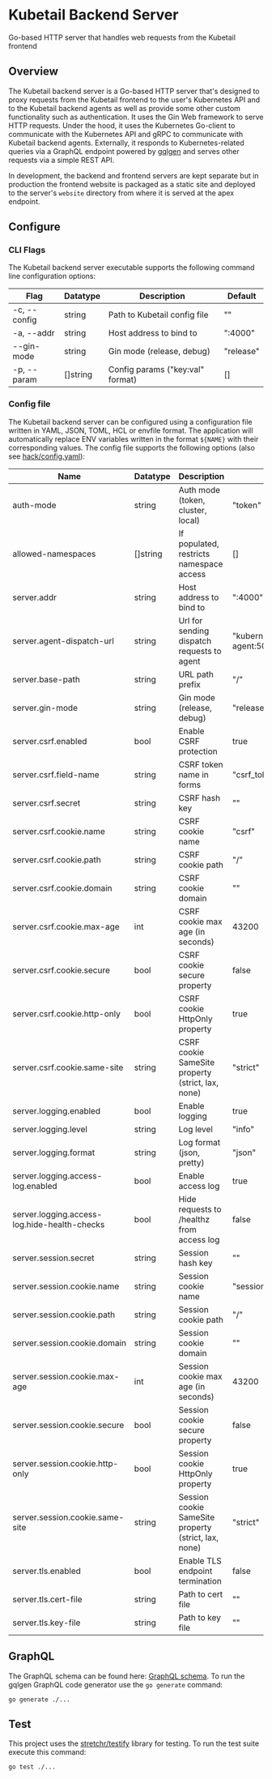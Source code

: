 # Kubetail Backend Server

Go-based HTTP server that handles web requests from the Kubetail frontend

## Overview

The Kubetail backend server is a Go-based HTTP server that's designed to proxy requests from the Kubetail frontend to the user's Kubernetes API and to the Kubetail backend agents as well as provide some other custom functionality such as authentication. It uses the Gin Web framework to serve HTTP requests. Under the hood, it uses the Kubernetes Go-client to communicate with the Kubernetes API and gRPC to communicate with Kubetail backend agents. Externally, it responds to Kubernetes-related queries via a GraphQL endpoint powered by [gqlgen](https://github.com/99designs/gqlgen) and serves other requests via a simple REST API.

In development, the backend and frontend servers are kept separate but in production the frontend website is packaged as a static site and deployed to the server's `website` directory from where it is served at the apex endpoint.

## Configure

### CLI Flags

The Kubetail backend server executable supports the following command line configuration options:

| Flag         | Datatype | Description                      | Default   |
| ------------ | -------- | -------------------------------- | --------- |
| -c, --config | string   | Path to Kubetail config file     | ""        |
| -a, --addr   | string   | Host address to bind to          | ":4000"   |
| --gin-mode   | string   | Gin mode (release, debug)        | "release" |
| -p, --param  | []string | Config params ("key:val" format) | []        |

### Config file

The Kubetail backend server can be configured using a configuration file written in YAML, JSON, TOML, HCL or envfile format. The application will automatically replace ENV variables written in the format `${NAME}` with their corresponding values. The config file supports the following options (also see [hack/config.yaml](hack/config.yaml)):

| Name                                         | Datatype | Description                                          | Default                             |
| -------------------------------------------- | -------- | ---------------------------------------------------- | ----------------------------------- |
| auth-mode                                    | string   | Auth mode (token, cluster, local)                    | "token"                             |
| allowed-namespaces                           | []string | If populated, restricts namespace access             | []                                  |
| server.addr                                  | string   | Host address to bind to                              | ":4000"                             |
| server.agent-dispatch-url                    | string   | Url for sending dispatch requests to agent           | "kubernetes://kubetail-agent:50051" |
| server.base-path                             | string   | URL path prefix                                      | "/"                                 |
| server.gin-mode                              | string   | Gin mode (release, debug)                            | "release"                           |
| server.csrf.enabled                          | bool     | Enable CSRF protection                               | true                                |
| server.csrf.field-name                       | string   | CSRF token name in forms                             | "csrf_token"                        |
| server.csrf.secret                           | string   | CSRF hash key                                        | ""                                  |
| server.csrf.cookie.name                      | string   | CSRF cookie name                                     | "csrf"                              |
| server.csrf.cookie.path                      | string   | CSRF cookie path                                     | "/"                                 |
| server.csrf.cookie.domain                    | string   | CSRF cookie domain                                   | ""                                  |
| server.csrf.cookie.max-age                   | int      | CSRF cookie max age (in seconds)                     | 43200                               |
| server.csrf.cookie.secure                    | bool     | CSRF cookie secure property                          | false                               |
| server.csrf.cookie.http-only                 | bool     | CSRF cookie HttpOnly property                        | true                                |
| server.csrf.cookie.same-site                 | string   | CSRF cookie SameSite property (strict, lax, none)    | "strict"                            |
| server.logging.enabled                       | bool     | Enable logging                                       | true                                |
| server.logging.level                         | string   | Log level                                            | "info"                              |
| server.logging.format                        | string   | Log format (json, pretty)                            | "json"                              |
| server.logging.access-log.enabled            | bool     | Enable access log                                    | true                                |
| server.logging.access-log.hide-health-checks | bool     | Hide requests to /healthz from access log            | false                               |
| server.session.secret                        | string   | Session hash key                                     | ""                                  |
| server.session.cookie.name                   | string   | Session cookie name                                  | "session"                           |
| server.session.cookie.path                   | string   | Session cookie path                                  | "/"                                 |
| server.session.cookie.domain                 | string   | Session cookie domain                                | ""                                  |
| server.session.cookie.max-age                | int      | Session cookie max age (in seconds)                  | 43200                               |
| server.session.cookie.secure                 | bool     | Session cookie secure property                       | false                               |
| server.session.cookie.http-only              | bool     | Session cookie HttpOnly property                     | true                                |
| server.session.cookie.same-site              | string   | Session cookie SameSite property (strict, lax, none) | "strict"                            |
| server.tls.enabled                           | bool     | Enable TLS endpoint termination                      | false                               |
| server.tls.cert-file                         | string   | Path to cert file                                    | ""                                  |
| server.tls.key-file                          | string   | Path to key file                                     | ""                                  |

## GraphQL

The GraphQL schema can be found here: [GraphQL schema](graph/schema.graphqls). To run the gqlgen GraphQL code generator use the `go generate` command:

```console
go generate ./...
```

## Test

This project uses the [stretchr/testify](https://github.com/stretchr/testify) library for testing. To run the test suite execute this command:

```console
go test ./...
```
